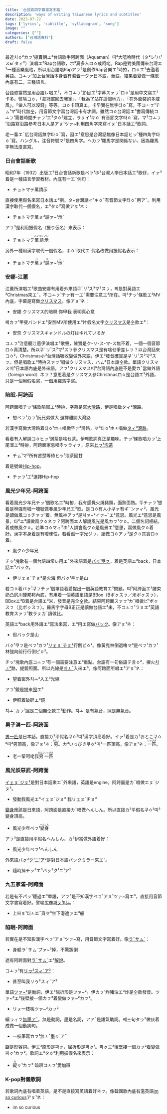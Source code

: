 ```yaml
---
title: '台語歌詞字幕書寫手路'
description: 'ways of writing Taiwanese lyrics and subtitles'
date: 2023-07-22
tags: ['lyrics', 'subtitle', 'syllabogram', 'song']
image: ""
categories: [""]
authors: ["台灣話專科"]
draft: false
---
```


最近치ㆁ²カㇷ¹掠賣朝エ³台語歌手阿跨面（Aquaman）띠³大嘻哈時代（タ²シ¹ハ¹スыˊタィ²）演唱エ³Rap台語歌，ホ³真多人ロㆁ成呵咾。Rap是對美國傳來台灣エ³一種音樂風格，所以用台語唱Rapアㇷ³是創作Rap音樂エ³時拵，ロㆁエ³去濫着英語。コㅗㇷ¹加上台灣話本身着有濫着一クァ日本語，華語，結果着變做一條歌內底有二，三種語言。

台語歌當然是用台語レ唱エ³，不コㅗㇷ¹節目エ³字幕スァㇷ¹ロㆁ¹是用中文寫エ³卡多。譬喻コㆁ，「拿冠軍回去我家」，「我為了站在這個地方」，「在外面裝的多威風」，「做人可以沒錢」等等。コㆁ卡頂真エ，卡早實在無字타ㆁˉ寫，不コㅗㇷ¹チㇺ¹マ²時代無㒰，用音節文字寫台灣話卡有才調。雖然コㆁ台灣話エ³書寫傳統コㅗㇷ¹需要時間チァㇷ¹エ³タㆁ²建立，ラㇴイ¹キㆁˉ有音節文字타ㆁˉ寫，マ³コㅗㇷ¹沿路寫沿路參考日本人是アㇴ¹ツァ~利用四角字來寫イㇴˉ日本話エ³歌詞。

老一輩エˉ広台灣話無字타ㆁˉ寫，因エ³意思是台灣話無像日本話ヒッ¹種四角字타ㆁˉ寫。ハングル，注音符號マ³是四角字。ヘカㇷ¹羅馬字是関係ない，因為羅馬字無法度直寫。

### 日台會話新歌

昭和7年（1932）出版エ³日台會話新歌是ベㇷ¹ホ³台灣人學日本話エ³歌仔，イァ³着是一種語言學習教材。內底有一エˉ例句：

* チョトマテ萬請示

直接使用假名來寫日本話エ³例。タ~台灣話イ¹キㆁˉ有音節文字타ㆁˉ用アˉ。利用漢字取代一個假名，エ³タㆁ²寫做アㇴ¹ネ：

* チョトマテ萬ㇴ³請ァ~¹示ˉ

アㇷ³是利用振假名（振り仮名）來表示：

* チョトマテ<ruby>萬請示<rt>バㇴ³치ァ~¹シˉ</rt></ruby>

另外一種用漢字取代一個假名，ホㆁˊ取代エˉ假名改做用振假名表示：

* チョトマテ<ruby>萬<rt>バ</rt></ruby>ㇴ³<ruby>請<rt>치</rt></ruby>ァ~¹<ruby>示<rt>シ</rt></ruby>ˉ

### 安娜-江蕙

江蕙所演唱エ³歌曲安娜有用着外來語쿠ˉリ¹ス³マ³スㇷ，쩨是對英語エ³Christmas來エˉ。不コㅗㇷ¹チァ有一エˉ需要注意エ³所在。띠³チッ¹條歌エ³MV內底，字幕是寫做[クリスマス](https://youtu.be/UVmWbJPuihE?t=183)。像アㇴ¹ネ：

* 安娜 クリスマス的暗暝 你甲我 表明真心意

쩨カㇷ¹甲斐バンドエ³安奈MV所使用エ³片假名文字[クリスマス](https://youtu.be/N9EFPdehzZA?t=77)是㒰款エ³：

* 安奈 クリスマスキャンドルの灯はゆれているか

コㅗㇷ¹注意聽江蕙伊演唱エ³歌聲，確實是ク-リ-ス-マ-ス無不着，一個一個音節ロㆁ真清楚。所以쿠ˉリ¹ス³マ³スㇷ參クリスマス是有啥乜爭差レㇷ？以台灣話來コㆁ²，Christmasホ³台灣話吸收變做外來語，伊エ³發音確實是쿠ˉリ¹ス³マ³スㇷ。但是唱歌エ³時拵スァㇷ¹唱做クリスマス，ハㇺ³日本話㒰款。單語クリスマス띠³日本語內底是外來語，アㇷ¹クリスマス띠³台灣語內底是不是愛カˉ當做外語（foreign word）ネㇷ？意思着是クリスマス參Christmasロㆁ是台語エ³外語，只是一個用假名寫，一個用羅馬字寫。

### 陷眠-阿跨面

阿跨面唱チッ¹條歌陷眠エ³時拵，字幕是寫[大灣路](https://youtu.be/bf3Yr_GM-PA?t=149)，伊是唱做タィ³灣路。

* 想ベㇷ¹カㇷ¹阮兄弟做大 選擇離開大灣路

若漢字寫做大灣路着티ㆁ¹ホㅗ唱做뚜ァ³灣路，マ³티ㆁ¹ホㅗ唱做[タィ³灣路](https://youtu.be/X7_pPitNEB4?t=150)。

看着有人解說コㆁヒッ¹泡茶是啥乜茶。伊쩨歌詞真正是趣味。チッ¹條歌唱カㇷ¹上尾溜エ³時拵，阿跨面家忌唱추ッラィㇷ，原來[ヒㇷ゚¹泡茶](https://youtu.be/X7_pPitNEB4?t=79)

* チㇺ¹マ²所有苦楚等待ヒッ¹泡茶回甘

着是號做[Hip-hop](https://youtu.be/X7_pPitNEB4?t=222)。

* チァㇷ¹エ³選擇Hip-hop

### 風光少年兄-阿跨面

看着風光少年兄チッ¹個歌名エ³時拵，我有感覺火燒豬頭，面熟面熟。뚜チァㇷ¹想着是林強有唱一塊號做春風少年兄エ³歌。是コㆁ有人小쿠ァ有ギˉンァィ²，風光是讀做風コㆁチァㇷ¹着，無風神アㇷ³是치ァ~²イァ~ˉエ³意思。風光エ³意思是風景，타²エ³讀做風クㆁネㇷ？阿跨面本人解說風光是風カㇷ¹クㆁ。二個名詞相結，着成做風クㆁ。若準コㆁマィ²ホ³人誤會風クㆁ是風景エ³意思，寫做風クㆁ着好。漢字本身着是有曖昧性，若看孤一字光ジㇷ，讀做コㆁアㇷ³是クㆁ其實ロㆁ着。

* 風クㆁ少年兄

チッ¹塊歌有一個台語四常レ用エˉ外來語着是[バㇰ¹쿠ㇷ](https://youtu.be/TiTlP0jH01o?t=120)，着是英語エ³back，日本話エ³バック。

* 伊リェㇴˊチㇴ²是火海 但バㇰ¹쿠ㇷ是山

若コㆁ着バㇰ¹쿠ㇷチッ¹個單語着愛提出一個英語教育エ³問題。띠³阿跨面エ³腰束奶凸尻川硬邦邦內底，有用着一個英語單語是BBox（Bボㇰスㇷ／米ボㇰスㇷ），BBoxエ³B着是台語エ³米，發音是完全㒰款。結果阿跨面スァㇷ¹カˉ唱做ピ¹ポㇰスㇷ（比ポㇰスㇷ）。羅馬字字母B正正是讀做台語エ³米，不コㅗㇷ¹ラㇴエ³英語教育スァㇷ¹教ラㇴカˉ讀做比。

英語エ³back用外語エ³寫法來寫，エ³用エ寫做[バック](https://youtu.be/Gm7rcm7WLfs?t=586)。像アㇴ¹ネ：

* 但バック是山

バㇰ¹쿠ㇷ是ベㇷ¹カㇷ¹[リェㇴˊチㇴ²](https://youtu.be/WprkrbFn0pI?t=120)行倒ピㆁ²。像黃克林倒退嚕マ³是ベㇷ¹カㇷ¹林強向前行行倒ピㆁ²。

チッ¹塊歌內底コㅗㇷ¹有一個需要注意エ³重點。台語有一句俗語テ言ㆁ²，㩮火[치ㅗ³](https://youtu.be/TiTlP0jH01o?t=26)路，提鏡照面。所以光線是[치ㅗˉ](https://youtu.be/WprkrbFn0pI?t=26)入來エ³。像阿跨面所唱エ³アㇴ¹ネ：

* 望着窗外치ㅗ³入エ³光線

アㇷ¹鏡是提來[照](https://youtu.be/WprkrbFn0pI?t=84)エ³

* 伊照着破碎エ³鏡

치ㅗˉカㇷ¹[照](https://youtu.be/TiTlP0jH01o?t=84)是二個無㒰款エ³動作。치ㅗˉ是有氣音，照是無氣音。

### 男子漢一匹-阿跨面

[男一匹](https://youtu.be/tJ4u5RvPPYs?t=86)是日本話。直接カ³平假名쿠ㆁ²띠³漢字頂高着好。イァ³着是カ³おとこ쿠ㆁ²띠³男頂高，像アㇴ¹ネ：<ruby>男<rt>おとこ</rt></ruby>。カ³いっぴき쿠ㆁ²띠³一匹頂高，像アㇴ¹ネ：<ruby>一匹<rt>いっぴき</rt></ruby>。

* 老一輩呵咾我<ruby>男<rt>おとこ</rt>一匹<rt>いっぴき</rt></ruby>


### 風光妖惡武-阿跨面

[イェㇴˊジㇴ²](https://youtu.be/DT421xVpE9Q?t=21)是對日本話來エˉ外來語，英語是engine。阿跨面是カˉ唱做エㇴˊジㇴ²。

* 發動我風光エ³イェㇴˊジㇴ² 我リェㇴˊチㇴ²

[變身](https://youtu.be/DT421xVpE9Q?t=25)應該是日來語，阿跨面是直接カˉ唱做へんしん。所以直接カ³平假名쿠ㆁ²띠³變身頂高。

* 風光少年ベㇷ¹<ruby>變身<rt>へんしん</rt></ruby>

アㇷ³是直接用平假名へんしん，カ³伊當做外語着好：

* 風光少年ベㇷ¹へんしん

外來語[バㇰ³ク¹ニ¹ア²](https://youtu.be/gFtWkGZRctQ?t=18)是對日本語バックミラー來エˉ。

* 隨時捽チッ³エ³バㇰ³ク¹ニ¹ア²

### 九五家滿-阿跨面

若是有不パッ¹聽過エ³單語，アㇷ³是不知漢字ベㇷ¹アㇴ¹ツァ~寫エ³，直接用音節文字書寫着好。譬喻広像[짜ㇴ¹티ㅗ](https://youtu.be/MHyTQ5ovmKw?t=115)：

* 上짜ㇴ¹티ㅗエˉ貨マ³坐下港遮ァエ³船

### 陷眠-阿跨面

若實在是不知影漢字ベㇷ¹アㇴ¹ツァ~寫，用音節文字寫着好。像[ラˉサㇺˊ](https://youtu.be/HxGu70XH314?t=51)：

* 身軀ラˉサㇺˊプァ~³掉，不驚跋倒

遮有阿跨面對[ラˉサㇺˊ](https://youtu.be/X7_pPitNEB4?t=51)エ³[解說](https://youtu.be/Gm7rcm7WLfs?t=611)。

コㅗㇷ¹有[リゥ²スィˊア²](https://youtu.be/X7_pPitNEB4?t=168)：

* 甚至叫我リゥ²スィˊア²

單語[ツァ~³](https://youtu.be/X7_pPitNEB4?t=153)是動詞，伊エ³屈折形是ツァ~²。伊カㇷ¹炸豬油エ³炸是㒰款發音。ツァ~³エ³後壁接一個カㇷ²着變做ツァ~²カㇷ²。

* リㇴ一枝嘴ツァ~²カㇷ²

續ラィㇷ[無墨アˉ](https://youtu.be/X7_pPitNEB4?t=155)。無是動詞，墨是名詞，アアˉ是語氣助詞。쩨三句タゥ²做伙着成做一個動詞句。

* 一枝筆寫カㇷ¹無ㅗˉ墨ㇰ˙アˉ

[齪](https://youtu.be/X7_pPitNEB4?t=157)是形容詞。伊エ³原形是짜ㇰ，屈折形是짜ㇰ¹。짜ㇰエ³後壁接一個カㇷ²着變做짜ㇰ¹カㇷ²。歌詞エ³タㆁ²利用振假名來表示：

* <ruby>齪<rt>짜</rt></ruby>ㇰ¹カㇷ² 暗暝コㅗㇷ¹愛加班

### K-pop對義歌詞

若歌詞內底有唱着英語，是不是直接寫英語着好ネㇷ。像韓國歌內底有濫英語[im so curious](https://youtu.be/kaVzbJGZKP8)アㇴ¹ネ：

* im so curious


